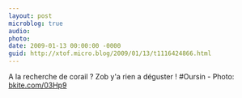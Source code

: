 ```yaml
---
layout: post
microblog: true
audio: 
photo: 
date: 2009-01-13 00:00:00 -0000
guid: http://xtof.micro.blog/2009/01/13/t1116424866.html
---
```

A la recherche de corail ? Zob y'a rien a déguster ! #Oursin - Photo: [bkite.com/03Hp9](http://bkite.com/03Hp9)
